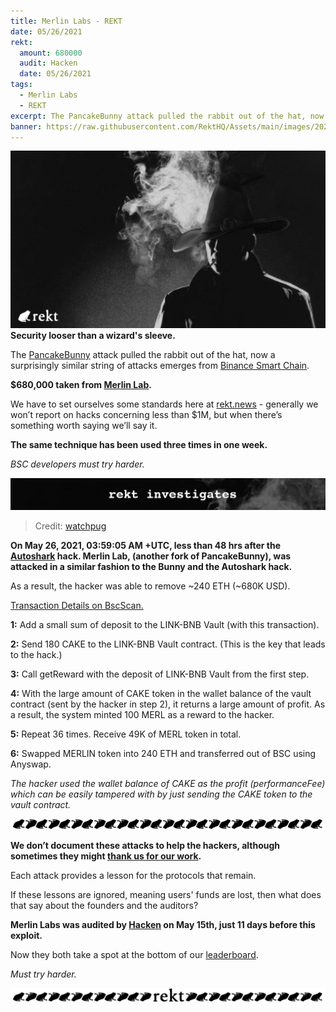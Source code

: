 ```yaml
---
title: Merlin Labs - REKT
date: 05/26/2021
rekt:
  amount: 680000
  audit: Hacken
  date: 05/26/2021
tags:
  - Merlin Labs
  - REKT
excerpt: The PancakeBunny attack pulled the rabbit out of the hat, now a surprisingly similar string of attacks emerges from Binance Smart Chain. $680,000 taken from Merlin Lab. 
banner: https://raw.githubusercontent.com/RektHQ/Assets/main/images/2021/05/merlin-header.png
---
```

![](https://raw.githubusercontent.com/RektHQ/Assets/main/images/2021/05/merlin-header.png) 
**Security looser than a wizard's sleeve.** 

The [PancakeBunny](https://www.rekt.news/pancakebunny-rekt/) attack pulled the rabbit out of the hat, now a surprisingly similar string of attacks emerges from [Binance Smart Chain](https://www.rekt.news/bsc-the-bridge-to-defi/).

**$680,000 taken from [Merlin Lab](https://twitter.com/MerlinLab_).** 

We have to set ourselves some standards here at [rekt.news](https://www.rekt.news/) - generally we won’t report on hacks concerning less than $1M, but when there’s something worth saying we’ll say it.

**The same technique has been used three times in one week.**

_BSC developers must try harder._

![](https://raw.githubusercontent.com/RektHQ/Assets/main/images/2021/05/merlin-investigates.png) 

>Credit: [watchpug](https://twitter.com/WatchPug_)

**On May 26, 2021, 03:59:05 AM +UTC, less than 48 hrs after the [Autoshark](https://www.rekt.news/autoshark-rekt/) hack. Merlin Lab, (another fork of PancakeBunny), was attacked in a similar fashion to the Bunny and the Autoshark hack.**

As a result, the hacker was able to remove ~240 ETH (~680K USD).

[Transaction Details on BscScan.](https://bscscan.com/tx/0x8e20a1118a669d03b66c5eca2d937646bd855a998afb1e94b94ff6303456ff97)

**1:** Add a small sum of deposit to the LINK-BNB Vault (with this transaction).

**2:** Send 180 CAKE to the LINK-BNB Vault contract. (This is the key that leads to the hack.)

**3:** Call getReward with the deposit of LINK-BNB Vault from the first step.

**4:** With the large amount of CAKE token in the wallet balance of the vault contract (sent by the hacker in step 2), it returns a large amount of profit. As a result, the system minted 100 MERL as a reward to the hacker.

**5:** Repeat 36 times. Receive 49K of MERL token in total.

**6:** Swapped MERLIN token into 240 ETH and transferred out of BSC using Anyswap.

_The hacker used the wallet balance of CAKE as the profit (performanceFee) which can be easily tampered with by just sending the CAKE token to the vault contract._ 

![](https://raw.githubusercontent.com/RektHQ/Assets/main/images/2021/03/rekt-linebreak.png) 

**We don’t document these attacks to help the hackers, although sometimes they might [thank us for our work](https://twitter.com/RektHQ/status/1397195892327858181?s=20).**

Each attack provides a lesson for the protocols that remain. 

If these lessons are ignored, meaning users' funds are lost, then what does that say about the founders and the auditors?  

**Merlin Labs was audited by [Hacken](https://merlinlab.com/15052021_Merlin_SC_SecondReview_Audit_Report.pdf) on May 15th, just 11 days before this exploit.**

Now they both take a spot at the bottom of our [leaderboard](https://www.rekt.news/leaderboard/).

_Must try harder._ 

![](https://raw.githubusercontent.com/RektHQ/Assets/main/images/2021/03/rekt-text-linebreak.png) 
